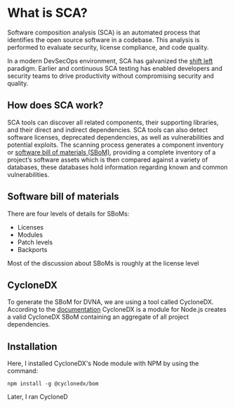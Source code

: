 # What is SCA?

Software composition analysis (SCA) is an automated process that identifies the open source software in a codebase. This analysis is performed to evaluate security, license compliance, and code quality.

In a modern DevSecOps environment, SCA has galvanized the [shift left](https://devexperts.com/shift-left-paradigm/) paradigm. Earlier and continuous SCA testing has enabled developers and security teams to drive productivity without compromising security and quality.

## How does SCA work?

SCA tools can discover all related components, their supporting libraries, and their direct and indirect dependencies. SCA tools can also detect software licenses, deprecated dependencies, as well as vulnerabilities and potential exploits. The scanning process generates a component inventory or  [software bill of materials (SBoM)](https://www.synopsys.com/blogs/software-security/software-bill-of-materials-bom/), providing a complete inventory of a project’s software assets which is then compared against a variety of databases, these databases hold information regarding known and common vulnerabilities.

## Software bill of materials

There are four levels of details for SBoMs:

- Licenses
- Modules
- Patch levels
- Backports

Most of the discussion about SBoMs is roughly at the license level





## CycloneDX

To generate the SBoM for DVNA, we are using a tool called CycloneDX. According to the [documentation](https://github.com/CycloneDX/cyclonedx-node-module#cyclonedx-nodejs-module) CycloneDX is a module for Node.js creates a valid CycloneDX SBoM containing an aggregate of all project dependencies.


## Installation

Here, I installed CycloneDX's Node module with NPM by using the command:

    npm install -g @cyclonedx/bom

Later, I ran CycloneD
